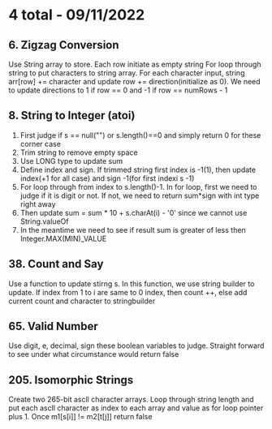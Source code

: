 # 4 total - 09/11/2022

## 6. Zigzag Conversion
Use String array to store. Each row initiate as empty string
For loop through string to put characters to string array. For each character input, string arr[row] += character and update row += direction(initialize as 0). We need to update directions to 1 if row == 0 and -1 if row == numRows - 1

## 8. String to Integer (atoi)
1. First judge if s == null("") or s.length()==0 and simply return 0 for these corner case
2. Trim string to remove empty space
3. Use LONG type to update sum
4. Define index and sign. If trimmed string first index is -1(1), then update index(+1 for all case) and sign -1(for first indexi s -1)
5. For loop through from index to s.length()-1. In for loop, first we need to judge if it is digit or not. If not, we need to return sum*sign with int type right away
6. Then update sum = sum * 10 + s.charAt(i) - '0' since we cannot use String.valueOf
7. In the meantime we need to see if result sum is greater of less then Integer.MAX(MIN)_VALUE

## 38. Count and Say
Use a function to update stirng s. In this function, we use string builder to update. If index from 1 to i are same to 0 index, then count ++, else add current count and character to stringbuilder

## 65. Valid Number
Use digit, e, decimal, sign these boolean variables to judge. Straight forward to see under what circumstance would return false

## 205. Isomorphic Strings
Create two 265-bit ascll character arrays. Loop through string length and put each ascll character as index to each array and value as for loop pointer plus 1. Once m1[s[i]] != m2[t[j]] return false
